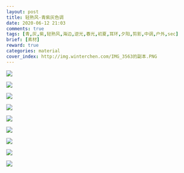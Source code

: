 ```yaml
---
layout: post
title: 轻熟风-青紫灰色调
date: 2020-06-12 21:03
comments: true
tags: [青,灰,紫,轻熟风,海边,逆光,春光,初夏,耳环,夕阳,剪影,中调,户外,sec]
brief: [素材]
reward: true
categories: material
cover_index: http://img.winterchen.com/IMG_3563的副本.PNG
---
```


![](http://img.winterchen.com/IMG_3561.PNG)

![](http://img.winterchen.com/IMG_3562.PNG)

![](http://img.winterchen.com/IMG_3563.PNG)

![](http://img.winterchen.com/IMG_3564.PNG)

![](http://img.winterchen.com/IMG_3565.PNG)

![](http://img.winterchen.com/IMG_3566.PNG)

![](http://img.winterchen.com/IMG_3567.PNG)

![](http://img.winterchen.com/IMG_3568.PNG)

![](http://img.winterchen.com/IMG_3569.PNG)


